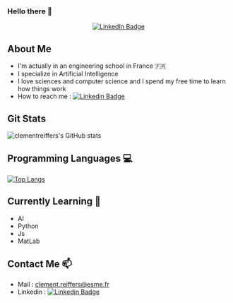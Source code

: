 ### Hello there 👋 

<p align="center">
<a href="https://fr.linkedin.com/in/cl%C3%A9ment-reiffers-bb8983185"><img src="https://img.shields.io/badge/LinkedIn-blue?style=for-the-badge&logo=linkedin&logoColor=white" alt="LinkedIn Badge"></a>
</p>

## About Me 
-   I'm actually in an engineering school in France 🇫🇷
-   I specialize in Artificial Intelligence 
-   I love sciences and computer science and I spend my free time to learn how things work
-   How to reach me : [![Linkedin Badge](https://img.shields.io/badge/-ClementReiffers-blue?style=flat&logo=Linkedin&logoColor=white)](https://fr.linkedin.com/in/cl%C3%A9ment-reiffers-bb8983185)

## Git Stats 
![clementreiffers's GitHub stats](https://github-readme-stats.vercel.app/api?username=clementreiffers&show_icons=true&count_private=true&theme=chartreuse-dark)


## Programming Languages 💻

[![Top Langs](https://github-readme-stats.vercel.app/api/top-langs/?username=clementreiffers&langs_count=10&hide=Objective-C,M4&layout=compact&theme=chartreuse-dark)](https://github.com/Im-Rises/github-readme-stats)


## Currently Learning 🌱

-   AI
-   Python
-   Js
-   MatLab

## Contact Me 📫

-   Mail : clement.reiffers@esme.fr
-   Linkedin : [![Linkedin Badge](https://img.shields.io/badge/-ClementReiffers-blue?style=flat&logo=Linkedin&logoColor=white)](https://fr.linkedin.com/in/cl%C3%A9ment-reiffers-bb8983185)

<!--
**clementreiffers/clementreiffers** is a ✨ _special_ ✨ repository because its `README.md` (this file) appears on your GitHub profile.

Here are some ideas to get you started:

- 🔭 I’m currently working on ...
- 🌱 I’m currently learning ...
- 👯 I’m looking to collaborate on ...
- 🤔 I’m looking for help with ...
- 💬 Ask me about ...
- 📫 How to reach me: ...
- 😄 Pronouns: ...
- ⚡ Fun fact: ...
-->
